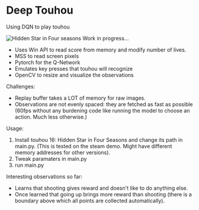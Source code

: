 # Deep Touhou
Using DQN to play touhou

![Hidden Star in Four seasons](https://github.com/hannesliik/deep_thouhou/blob/master/touhou.PNG)
Work in progress...
* Uses Win API to read score from memory and modify number of lives.
* MSS to read screen pixels
* Pytorch for the Q-Network
* Emulates key presses that touhou will recognize
* OpenCV to resize and visualize the observations

Challenges:
* Replay buffer takes a LOT of memory for raw images.
* Observations are not evenly spaced: they are fetched as fast as possible (60fps without any burdening code like running the model to choose an action. Much less otherwise.)

Usage:
1) Install touhou 16: Hidden Star in Four Seasons and change its path in main.py. (This is tested on the steam demo. Might have different memory addresses for other versions).
2) Tweak paramaters in main.py
3) run main.py

Interesting observations so far:
* Learns that shooting gives reward and doesn't like to do anything else.
* Once learned that going up brings more reward than shooting (there is a boundary above which all points are collected automatically).
